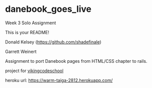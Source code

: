 danebook_goes_live
==================

Week 3 Solo Assignment

This is your README!

Donald Kelsey (https://github.com/shadefinale)

Garrett Weinert

Assignment to port Danebook pages from HTML/CSS chapter to rails.

project for [vikingcodeschool](www.vikingcodeschool.com)

heroku url: https://warm-taiga-2812.herokuapp.com/